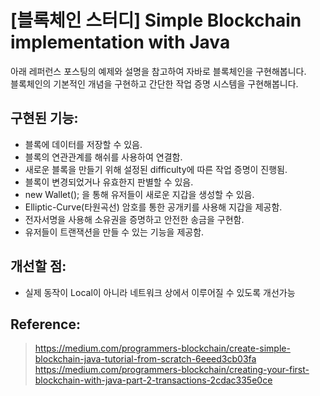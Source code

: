 [블록체인 스터디] Simple Blockchain implementation with Java 
==========================================================
아래 레퍼런스 포스팅의 예제와 설명을 참고하여 자바로 블록체인을 구현해봅니다.   
블록체인의 기본적인 개념을 구현하고 간단한 작업 증명 시스템을 구현해봅니다.


구현된 기능:
----------------------------------------------------
 - 블록에 데이터를 저장할 수 있음.
 - 블록의 연관관계를 해쉬를 사용하여 연결함. 
 - 새로운 블록을 만들기 위해 설정된 difficulty에 따른 작업 증명이 진행됨. 
 - 블록이 변경되었거나 유효한지 판별할 수 있음.
 - new Wallet(); 을 통해 유저들이 새로운 지갑을 생성할 수 있음.
 - Elliptic-Curve(타원곡선) 암호를 통한 공개키를 사용해 지갑을 제공함. 
 - 전자서명을 사용해 소유권을 증명하고 안전한 송금을 구현함. 
 - 유저들이 트랜잭션을 만들 수 있는 기능을 제공함. 

개선할 점:
-----------------------------------------------
- 실제 동작이 Local이 아니라 네트워크 상에서 이루어질 수 있도록 개선가능 

Reference:
-----------------------------------------
> https://medium.com/programmers-blockchain/create-simple-blockchain-java-tutorial-from-scratch-6eeed3cb03fa   
> https://medium.com/programmers-blockchain/creating-your-first-blockchain-with-java-part-2-transactions-2cdac335e0ce


